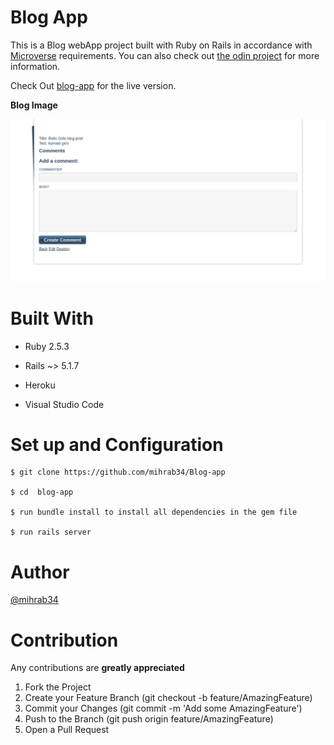 # Blog App

This is a Blog webApp project built with Ruby on Rails in accordance with [Microverse](https://www.microverse.org/) requirements. You can also check out [the odin project](https://www.theodinproject.com/courses/ruby-on-rails/lessons/ruby-on-rails-ruby-on-rails) for more information.

Check Out [blog-app](https://lola-blog-app.herokuapp.com/) for the live version.

**Blog Image**

![Image](blog.png)

# Built With

*  Ruby 2.5.3

*  Rails ~> 5.1.7 

*  Heroku

*  Visual Studio Code

# Set up and Configuration

    $ git clone https://github.com/mihrab34/Blog-app

    $ cd  blog-app

    $ run bundle install to install all dependencies in the gem file

    $ run rails server

# Author

[@mihrab34](https://github.com/mihrab34)

# Contribution

Any contributions are **greatly appreciated**

1. Fork the Project
2. Create your Feature Branch (git checkout -b feature/AmazingFeature)
3. Commit your Changes (git commit -m 'Add some AmazingFeature')
4. Push to the Branch (git push origin feature/AmazingFeature)
5. Open a Pull Request
